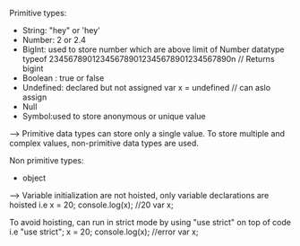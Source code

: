
Primitive types:

- String: "hey" or 'hey'
- Number: 2 or 2.4
- BigInt: used to store number which are above limit of Number datatype
    typeof 234567890123456789012345678901234567890n // Returns bigint
- Boolean : true or false
- Undefined: declared but not assigned
        var x = undefined // can aslo assign
- Null
- Symbol:used to store anonymous or unique value

--> Primitive data types can store only a single value. To store multiple and complex values, non-primitive data types are used.

Non primitive types:

- object

--> Variable initialization are not hoisted, only variable declarations are hoisted
i.e x = 20;
console.log(x); //20
var x;

To avoid hoisting, can run in strict mode by using "use strict" on top of code
i.e 
"use strict";
x = 20;
console.log(x); //error
var x;




